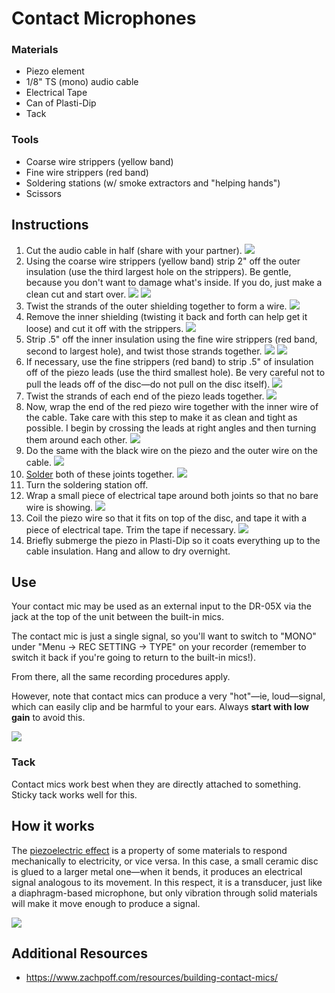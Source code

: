 # Contact Microphones

### Materials
- Piezo element
- 1/8" TS (mono) audio cable
- Electrical Tape
- Can of Plasti-Dip
- Tack

### Tools
- Coarse wire strippers (yellow band)
- Fine wire strippers (red band)
- Soldering stations (w/ smoke extractors and "helping hands")
- Scissors

## Instructions
1. Cut the audio cable in half (share with your partner).
![](media/contact_mic_1.jpg)
1. Using the coarse wire strippers (yellow band) strip 2" off the outer insulation (use the third largest hole on the strippers). Be gentle, because you don't want to damage what's inside. If you do, just make a clean cut and start over.
![](media/contact_mic_2.jpg)
![](media/contact_mic_3.jpg)
1. Twist the strands of the outer shielding together to form a wire. 
![](media/contact_mic_4.jpg)
1. Remove the inner shielding (twisting it back and forth can help get it loose) and cut it off with the strippers.
![](media/contact_mic_5.jpg)
1. Strip .5" off the inner insulation using the fine wire strippers (red band, second to largest hole), and twist those strands together.
![](media/contact_mic_6.jpg)
![](media/contact_mic_7.jpg)
1. If necessary, use the fine strippers (red band) to strip .5" of insulation off of the piezo leads (use the third smallest hole). Be very careful not to pull the leads off of the disc—do not pull on the disc itself).
![](media/contact_mic_8.jpg)
1. Twist the strands of each end of the piezo leads together.
![](media/contact_mic_9.jpg)
1. Now, wrap the end of the red piezo wire together with the inner wire of the cable. Take care with this step to make it as clean and tight as possible. I begin by crossing the leads at right angles and then turning them around each other.
![](media/contact_mic_10.jpg)
1. Do the same with the black wire on the piezo and the outer wire on the cable.
![](media/contact_mic_11.jpg)
1. [Solder](../soldering/soldering.md) both of these joints together.
![](media/contact_mic_12.jpg)
1. Turn the soldering station off.
1. Wrap a small piece of electrical tape around both joints so that no bare wire is showing.
![](media/contact_mic_13.jpg)
1. Coil the piezo wire so that it fits on top of the disc, and tape it with a piece of electrical tape. Trim the tape if necessary.
![](media/contact_mic_14.jpg)
1. Briefly submerge the piezo in Plasti-Dip so it coats everything up to the cable insulation. Hang and allow to dry overnight.



## Use

Your contact mic may be used as an external input to the DR-05X via the jack at the top of the unit between the built-in mics.

The contact mic is just a single signal, so you'll want to switch to "MONO" under "Menu → REC SETTING → TYPE" on your recorder (remember to switch it back if you're going to return to the built-in mics!).

From there, all the same recording procedures apply.

However, note that contact mics can produce a very "hot"—ie, loud—signal, which can easily clip and be harmful to your ears. Always **start with low gain** to avoid this.

![](media/mono.jpg)

### Tack

Contact mics work best when they are directly attached to something. Sticky tack works well for this.


## How it works

The [piezoelectric effect](https://en.wikipedia.org/wiki/Piezoelectricity) is a property of some materials to respond mechanically to electricity, or vice versa. In this case, a small ceramic disc is glued to a larger metal one—when it bends, it produces an electrical signal analogous to its movement. In this respect, it is a transducer, just like a diaphragm-based microphone, but only vibration through solid materials will make it move enough to produce a signal.

![](media/piezo.jpg)


## Additional Resources

- https://www.zachpoff.com/resources/building-contact-mics/  

